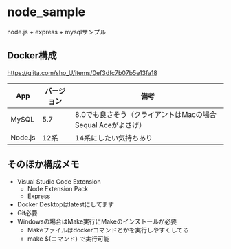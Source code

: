 # node_sample
node.js + express + mysqlサンプル

## Docker構成
https://qiita.com/sho_U/items/0ef3dfc7b07b5e13fa18

|App|バージョン|備考|
|---|---|---|
|MySQL|5.7|8.0でも良さそう（クライアントはMacの場合Sequal Aceがよさげ）|
|Node.js|12系|14系にしたい気持ちあり|

## そのほか構成メモ

* Visual Studio Code Extension
  * Node Extension Pack
  * Express
* Docker Desktopはlatestにしてます
* Git必要
* Windowsの場合はMake実行にMakeのインストールが必要
  * Makeファイルはdockerコマンドとかを実行しやすくしてる
  * make ${コマンド} で実行可能